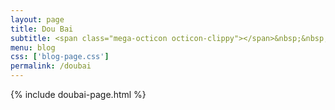 ```yaml
---
layout: page
title: Dou Bai
subtitle: <span class="mega-octicon octicon-clippy"></span>&nbsp;&nbsp; Take notes about everything new
menu: blog
css: ['blog-page.css']
permalink: /doubai
---
```


{% include doubai-page.html %}
